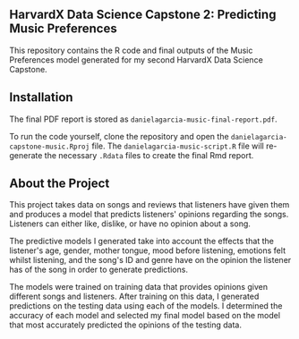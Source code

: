 ## HarvardX Data Science Capstone 2: Predicting Music Preferences

This repository contains the R code and final outputs of the Music Preferences model generated for my second HarvardX Data Science Capstone.

## Installation

The final PDF report is stored as `danielagarcia-music-final-report.pdf`. 

To run the code yourself, clone the repository and open the `danielagarcia-capstone-music.Rproj` file. The `danielagarcia-music-script.R` file will re-generate the necessary `.Rdata` files to create the final Rmd report.

## About the Project

This project takes data on songs and reviews that listeners have given them and produces a model that predicts listeners' opinions regarding the songs. Listeners can either like, dislike, or have no opinion about a song. 

The predictive models I generated take into account the effects that the listener's age, gender, mother tongue, mood before listening, emotions felt whilst listening, and the song's ID and genre have on the opinion the listener has of the song in order to generate predictions. 

The models were trained on training data that provides opinions given different songs and listeners. After training on this data, I generated predictions on the testing data using each of the models. I determined the accuracy of each model and selected my final model based on the model that most accurately predicted the opinions of the testing data.
